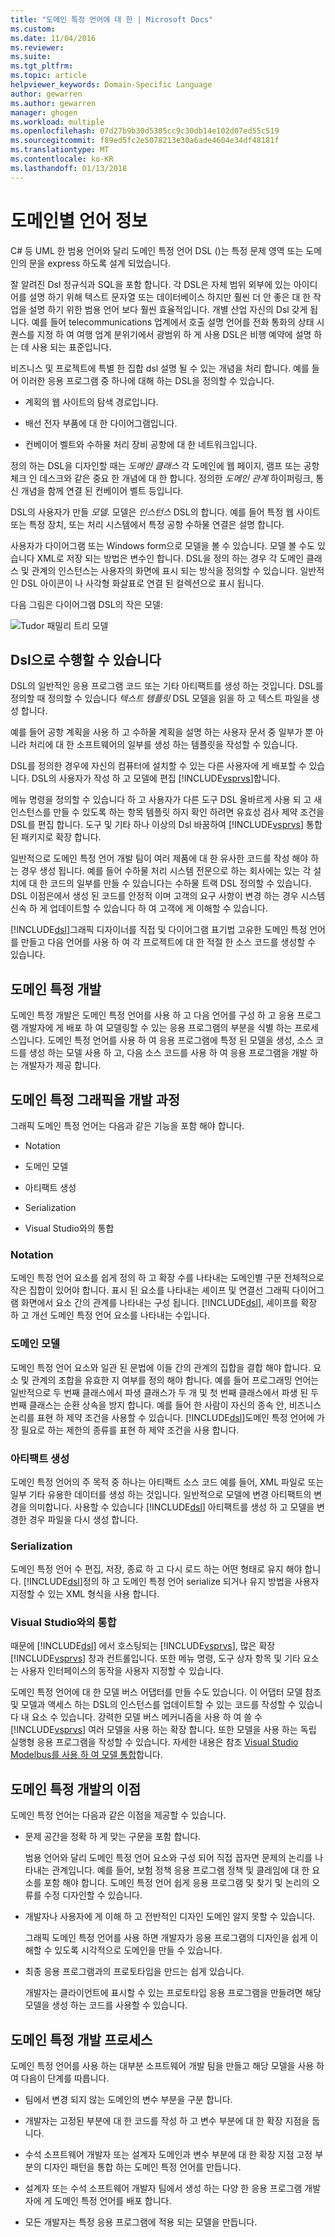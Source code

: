 ```yaml
---
title: "도메인 특정 언어에 대 한 | Microsoft Docs"
ms.custom: 
ms.date: 11/04/2016
ms.reviewer: 
ms.suite: 
ms.tgt_pltfrm: 
ms.topic: article
helpviewer_keywords: Domain-Specific Language
author: gewarren
ms.author: gewarren
manager: ghogen
ms.workload: multiple
ms.openlocfilehash: 07d27b9b30d5305cc9c30db14e102d07ed55c519
ms.sourcegitcommit: f89ed5fc2e5078213e30a6ade4604e34df48181f
ms.translationtype: MT
ms.contentlocale: ko-KR
ms.lasthandoff: 01/13/2018
---
```

# <a name="about-domain-specific-languages"></a>도메인별 언어 정보
C# 등 UML 한 범용 언어와 달리 도메인 특정 언어 DSL ()는 특정 문제 영역 또는 도메인의 문을 express 하도록 설계 되었습니다.  
  
 잘 알려진 Dsl 정규식과 SQL을 포함 합니다. 각 DSL은 자체 범위 외부에 있는 아이디어를 설명 하기 위해 텍스트 문자열 또는 데이터베이스 하지만 훨씬 더 안 좋은 대 한 작업을 설명 하기 위한 범용 언어 보다 훨씬 효율적입니다. 개별 산업 자신의 Dsl 갖게 됩니다. 예를 들어 telecommunications 업계에서 호출 설명 언어를 전화 통화의 상태 시퀀스를 지정 하 여 여행 업계 분위기에서 광범위 하 게 사용 DSL은 비행 예약에 설명 하는 데 사용 되는 표준입니다.  
  
 비즈니스 및 프로젝트에 특별 한 집합 dsl 설명 될 수 있는 개념을 처리 합니다. 예를 들어 이러한 응용 프로그램 중 하나에 대해 하는 DSL을 정의할 수 있습니다.  
  
-   계획의 웹 사이트의 탐색 경로입니다.  
  
-   배선 전자 부품에 대 한 다이어그램입니다.  
  
-   컨베이어 벨트와 수하물 처리 장비 공항에 대 한 네트워크입니다.  
  
 정의 하는 DSL을 디자인할 때는 *도메인 클래스* 각 도메인에 웹 페이지, 램프 또는 공항 체크 인 데스크와 같은 중요 한 개념에 대 한 합니다. 정의한 *도메인 관계* 하이퍼링크, 통신 개념을 함께 연결 된 컨베이어 벨트 등입니다.  
  
 DSL의 사용자가 만들 *모델.* 모델은 *인스턴스* DSL의 합니다. 예를 들어 특정 웹 사이트 또는 특정 장치, 또는 처리 시스템에서 특정 공항 수하물 연결은 설명 합니다.  
  
 사용자가 다이어그램 또는 Windows form으로 모델을 볼 수 있습니다. 모델 볼 수도 있습니다 XML로 저장 되는 방법은 변수인 합니다. DSL을 정의 하는 경우 각 도메인 클래스 및 관계의 인스턴스는 사용자의 화면에 표시 되는 방식을 정의할 수 있습니다. 일반적인 DSL 아이콘이 나 사각형 화살표로 연결 된 컬렉션으로 표시 됩니다.  
  
 다음 그림은 다이어그램 DSL의 작은 모델:  
  
 ![Tudor 패밀리 트리 모델](../modeling/media/tudor_familytreemodel.png "Tudor_FamilyTreeModel")  
  
## <a name="what-you-can-do-with-dsls"></a>Dsl으로 수행할 수 있습니다  
 DSL의 일반적인 응용 프로그램 코드 또는 기타 아티팩트를 생성 하는 것입니다. DSL를 정의할 때 정의할 수 있습니다 *텍스트 템플릿* DSL 모델을 읽을 하 고 텍스트 파일을 생성 합니다.  
  
 예를 들어 공항 계획을 사용 하 고 수하물 계획을 설명 하는 사용자 문서 중 일부가 뿐 아니라 처리에 대 한 소프트웨어의 일부를 생성 하는 템플릿을 작성할 수 있습니다.  
  
 DSL를 정의한 경우에 자신의 컴퓨터에 설치할 수 있는 다른 사용자에 게 배포할 수 있습니다. DSL의 사용자가 작성 하 고 모델에 편집 [!INCLUDE[vsprvs](../code-quality/includes/vsprvs_md.md)]합니다.  
  
 메뉴 명령을 정의할 수 있습니다 하 고 사용자가 다른 도구 DSL 올바르게 사용 되 고 새 인스턴스를 만들 수 있도록 하는 항목 템플릿 하지 확인 하려면 유효성 검사 제약 조건을 DSL를 편집 합니다. 도구 및 기타 하나 이상의 Dsl 바꿈하여 [!INCLUDE[vsprvs](../code-quality/includes/vsprvs_md.md)] 통합된 패키지로 확장 합니다.  
  
 일반적으로 도메인 특정 언어 개발 팀이 여러 제품에 대 한 유사한 코드를 작성 해야 하는 경우 생성 됩니다. 예를 들어 수하물 처리 시스템 전문으로 하는 회사에는 있는 각 설치에 대 한 코드의 일부를 만들 수 있습니다는 수하물 트랙 DSL 정의할 수 있습니다. DSL 이점은에서 생성 된 코드를 안정적 이며 고객의 요구 사항이 변경 하는 경우 시스템 신속 하 게 업데이트할 수 있습니다 하 여 고객에 게 이해할 수 있습니다.  
  
 [!INCLUDE[dsl](../modeling/includes/dsl_md.md)]그래픽 디자이너를 직접 및 다이어그램 표기법 고유한 도메인 특정 언어를 만들고 다음 언어를 사용 하 여 각 프로젝트에 대 한 적절 한 소스 코드를 생성할 수 있습니다.  
  
## <a name="domain-specific-development"></a>도메인 특정 개발  
 도메인 특정 개발은 도메인 특정 언어를 사용 하 고 다음 언어를 구성 하 고 응용 프로그램 개발자에 게 배포 하 여 모델링할 수 있는 응용 프로그램의 부분을 식별 하는 프로세스입니다. 도메인 특정 언어를 사용 하 여 응용 프로그램에 특정 된 모델을 생성, 소스 코드를 생성 하는 모델 사용 하 고, 다음 소스 코드를 사용 하 여 응용 프로그램을 개발 하는 개발자가 제공 합니다.  
  
## <a name="aspects-of-graphical-domain-specific-development"></a>도메인 특정 그래픽을 개발 과정  
 그래픽 도메인 특정 언어는 다음과 같은 기능을 포함 해야 합니다.  
  
-   Notation  
  
-   도메인 모델  
  
-   아티팩트 생성  
  
-   Serialization  
  
-   Visual Studio와의 통합  
  
### <a name="notation"></a>Notation  
 도메인 특정 언어 요소를 쉽게 정의 하 고 확장 수를 나타내는 도메인별 구문 전체적으로 작은 집합이 있어야 합니다. 표시 된 요소를 나타내는 셰이프 및 연결선 그래픽 다이어그램 화면에서 요소 간의 관계를 나타내는 구성 됩니다. [!INCLUDE[dsl](../modeling/includes/dsl_md.md)], 셰이프를 확장 하 고 개선 도메인 특정 언어 요소를 나타내는 수입니다.  
  
### <a name="domain-model"></a>도메인 모델  
 도메인 특정 언어 요소와 일관 된 문법에 이들 간의 관계의 집합을 결합 해야 합니다. 요소 및 관계의 조합을 유효한 지 여부를 정의 해야 합니다. 예를 들어 프로그래밍 언어는 일반적으로 두 번째 클래스에서 파생 클래스가 두 개 및 첫 번째 클래스에서 파생 된 두 번째 클래스는 순환 상속을 방지 합니다. 예를 들어 한 사람이 자신의 종속 안, 비즈니스 논리를 표현 하 제약 조건을 사용할 수 있습니다. [!INCLUDE[dsl](../modeling/includes/dsl_md.md)]도메인 특정 언어에 가장 필요로 하는 제한의 종류를 표현 하 제약 조건을 사용 합니다.  
  
### <a name="artifact-generation"></a>아티팩트 생성  
 도메인 특정 언어의 주 목적 중 하나는 아티팩트 소스 코드 예를 들어, XML 파일로 또는 일부 기타 유용한 데이터를 생성 하는 것입니다. 일반적으로 모델에 변경 아티팩트의 변경을 의미합니다. 사용할 수 있습니다 [!INCLUDE[dsl](../modeling/includes/dsl_md.md)] 아티팩트를 생성 하 고 모델을 변경한 경우 파일을 다시 생성 합니다.  
  
### <a name="serialization"></a>Serialization  
 도메인 특정 언어 수 편집, 저장, 종료 하 고 다시 로드 하는 어떤 형태로 유지 해야 합니다. [!INCLUDE[dsl](../modeling/includes/dsl_md.md)]정의 하 고 도메인 특정 언어 serialize 되거나 유지 방법을 사용자 지정할 수 있는 XML 형식을 사용 합니다.  
  
### <a name="integration-with-visual-studio"></a>Visual Studio와의 통합  
 때문에 [!INCLUDE[dsl](../modeling/includes/dsl_md.md)] 에서 호스팅되는 [!INCLUDE[vsprvs](../code-quality/includes/vsprvs_md.md)], 많은 확장 [!INCLUDE[vsprvs](../code-quality/includes/vsprvs_md.md)] 창과 컨트롤입니다. 또한 메뉴 명령, 도구 상자 항목 및 기타 요소는 사용자 인터페이스의 동작을 사용자 지정할 수 있습니다.  
  
 도메인 특정 언어에 대 한 모델 버스 어댑터를 만들 수도 있습니다. 이 어댑터 모델 참조 및 모델과 액세스 하는 DSL의 인스턴스를 업데이트할 수 있는 코드를 작성할 수 있습니다 내 요소 수 있습니다. 강력한 모델 버스 메커니즘을 사용 하 여 쓸 수 [!INCLUDE[vsprvs](../code-quality/includes/vsprvs_md.md)] 여러 모델을 사용 하는 확장 합니다. 또한 모델을 사용 하는 독립 실행형 응용 프로그램을 작성할 수 있습니다. 자세한 내용은 참조 [Visual Studio Modelbus를 사용 하 여 모델 통합](../modeling/integrating-models-by-using-visual-studio-modelbus.md)합니다.  
  
## <a name="benefits-of-domain-specific-development"></a>도메인 특정 개발의 이점  
 도메인 특정 언어는 다음과 같은 이점을 제공할 수 있습니다.  
  
-   문제 공간을 정확 하 게 맞는 구문을 포함 합니다.  
  
     범용 언어와 달리 도메인 특정 언어 요소와 구성 되어 직접 꼽자면 문제의 논리를 나타내는 관계입니다. 예를 들어, 보험 정책 응용 프로그램 정책 및 클레임에 대 한 요소를 포함 해야 합니다. 도메인 특정 언어 쉽게 응용 프로그램 및 찾기 및 논리의 오류를 수정 디자인할 수 있습니다.  
  
-   개발자나 사용자에 게 이해 하 고 전반적인 디자인 도메인 알지 못할 수 있습니다.  
  
     그래픽 도메인 특정 언어를 사용 하면 개발자가 응용 프로그램의 디자인을 쉽게 이해할 수 있도록 시각적으로 도메인을 만들 수 있습니다.  
  
-   최종 응용 프로그램과의 프로토타입을 만드는 쉽게 있습니다.  
  
     개발자는 클라이언트에 표시할 수 있는 프로토타입 응용 프로그램을 만들려면 해당 모델을 생성 하는 코드를 사용할 수 있습니다.  
  
## <a name="the-process-of-domain-specific-development"></a>도메인 특정 개발 프로세스  
 도메인 특정 언어를 사용 하는 대부분 소프트웨어 개발 팀을 만들고 해당 모델을 사용 하 여 다음이 단계를 따릅니다.  
  
-   팀에서 변경 되지 않는 도메인의 변수 부분을 구분 합니다.  
  
-   개발자는 고정된 부분에 대 한 코드를 작성 하 고 변수 부분에 대 한 확장 지점을 둡니다.  
  
-   수석 소프트웨어 개발자 또는 설계자 도메인과 변수 부분에 대 한 확장 지점 고정 부분의 디자인 패턴을 통합 하는 도메인 특정 언어를 만듭니다.  
  
-   설계자 또는 수석 소프트웨어 개발자 팀에서 생성 하는 다양 한 응용 프로그램 개발자에 게 도메인 특정 언어를 배포 합니다.  
  
-   모든 개발자는 특정 응용 프로그램에 적용 되는 모델을 만듭니다.